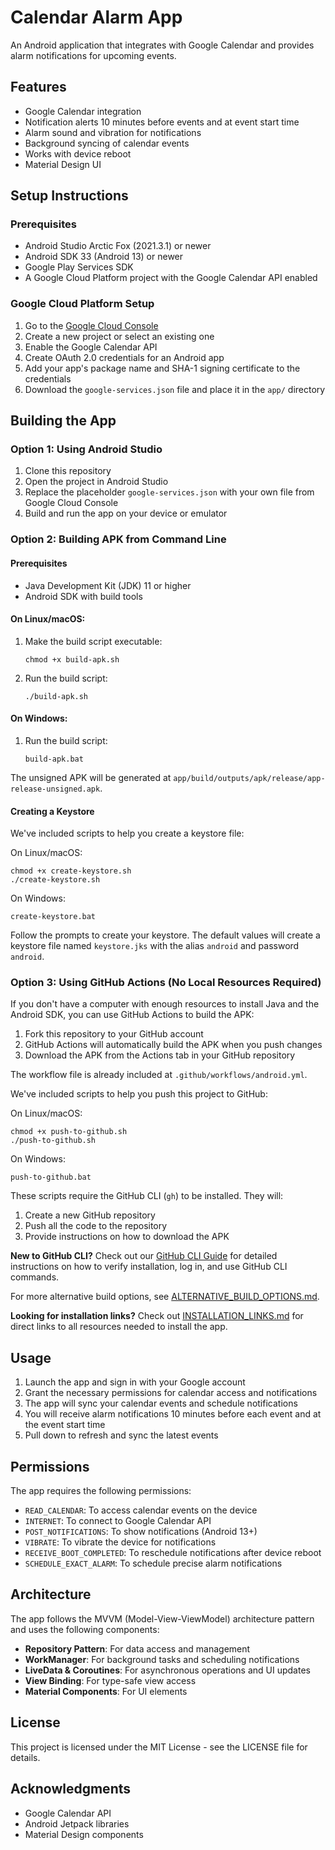 # Calendar Alarm App

An Android application that integrates with Google Calendar and provides alarm notifications for upcoming events.

## Features

- Google Calendar integration
- Notification alerts 10 minutes before events and at event start time
- Alarm sound and vibration for notifications
- Background syncing of calendar events
- Works with device reboot
- Material Design UI

## Setup Instructions

### Prerequisites

- Android Studio Arctic Fox (2021.3.1) or newer
- Android SDK 33 (Android 13) or newer
- Google Play Services SDK
- A Google Cloud Platform project with the Google Calendar API enabled

### Google Cloud Platform Setup

1. Go to the [Google Cloud Console](https://console.cloud.google.com/)
2. Create a new project or select an existing one
3. Enable the Google Calendar API
4. Create OAuth 2.0 credentials for an Android app
5. Add your app's package name and SHA-1 signing certificate to the credentials
6. Download the `google-services.json` file and place it in the `app/` directory

## Building the App

### Option 1: Using Android Studio

1. Clone this repository
2. Open the project in Android Studio
3. Replace the placeholder `google-services.json` with your own file from Google Cloud Console
4. Build and run the app on your device or emulator

### Option 2: Building APK from Command Line

#### Prerequisites
- Java Development Kit (JDK) 11 or higher
- Android SDK with build tools

#### On Linux/macOS:
1. Make the build script executable:
   ```
   chmod +x build-apk.sh
   ```
2. Run the build script:
   ```
   ./build-apk.sh
   ```

#### On Windows:
1. Run the build script:
   ```
   build-apk.bat
   ```

The unsigned APK will be generated at `app/build/outputs/apk/release/app-release-unsigned.apk`.

#### Creating a Keystore

We've included scripts to help you create a keystore file:

On Linux/macOS:
```
chmod +x create-keystore.sh
./create-keystore.sh
```

On Windows:
```
create-keystore.bat
```

Follow the prompts to create your keystore. The default values will create a keystore file named `keystore.jks` with the alias `android` and password `android`.

### Option 3: Using GitHub Actions (No Local Resources Required)

If you don't have a computer with enough resources to install Java and the Android SDK, you can use GitHub Actions to build the APK:

1. Fork this repository to your GitHub account
2. GitHub Actions will automatically build the APK when you push changes
3. Download the APK from the Actions tab in your GitHub repository

The workflow file is already included at `.github/workflows/android.yml`.

We've included scripts to help you push this project to GitHub:

On Linux/macOS:
```
chmod +x push-to-github.sh
./push-to-github.sh
```

On Windows:
```
push-to-github.bat
```

These scripts require the GitHub CLI (`gh`) to be installed. They will:
1. Create a new GitHub repository
2. Push all the code to the repository
3. Provide instructions on how to download the APK

**New to GitHub CLI?** Check out our [GitHub CLI Guide](GITHUB_CLI_GUIDE.md) for detailed instructions on how to verify installation, log in, and use GitHub CLI commands.

For more alternative build options, see [ALTERNATIVE_BUILD_OPTIONS.md](ALTERNATIVE_BUILD_OPTIONS.md).

**Looking for installation links?** Check out [INSTALLATION_LINKS.md](INSTALLATION_LINKS.md) for direct links to all resources needed to install the app.

## Usage

1. Launch the app and sign in with your Google account
2. Grant the necessary permissions for calendar access and notifications
3. The app will sync your calendar events and schedule notifications
4. You will receive alarm notifications 10 minutes before each event and at the event start time
5. Pull down to refresh and sync the latest events

## Permissions

The app requires the following permissions:

- `READ_CALENDAR`: To access calendar events on the device
- `INTERNET`: To connect to Google Calendar API
- `POST_NOTIFICATIONS`: To show notifications (Android 13+)
- `VIBRATE`: To vibrate the device for notifications
- `RECEIVE_BOOT_COMPLETED`: To reschedule notifications after device reboot
- `SCHEDULE_EXACT_ALARM`: To schedule precise alarm notifications

## Architecture

The app follows the MVVM (Model-View-ViewModel) architecture pattern and uses the following components:

- **Repository Pattern**: For data access and management
- **WorkManager**: For background tasks and scheduling notifications
- **LiveData & Coroutines**: For asynchronous operations and UI updates
- **View Binding**: For type-safe view access
- **Material Components**: For UI elements

## License

This project is licensed under the MIT License - see the LICENSE file for details.

## Acknowledgments

- Google Calendar API
- Android Jetpack libraries
- Material Design components
